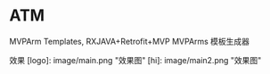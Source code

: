 # ATM
MVPArm Templates, RXJAVA+Retrofit+MVP
MVPArms 模板生成器

效果
[logo]: image/main.png "效果图"
[hi]: image/main2.png "效果图"
